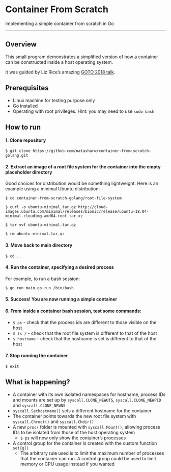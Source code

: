 # Container From Scratch
Implementing a simple container from scratch in Go


---

## Overview
This small program demonstrates a simplified version of how a container can be constructed inside a host operating system.

It was guided by Liz Rice’s amazing [GOTO 2018 talk](https://www.youtube.com/watch?v=8fi7uSYlOdc).


## Prerequisites
* Linux machine for testing purpose only
* Go installed
* Operating with root privileges. Hint: you may need to use `sudo bash`


## How to run
#### 1. Clone repository
```
$ git clone https://github.com/natasharw/container-from-scratch-golang.git
```
#### 2. Extract an image of a root file system for the container into the empty placeholder directory
Good choices for distribution would be something lightweight. Here is an example using a minimal Ubuntu distribution:
```
$ cd container-from-scratch-golang/root-file-system
```
```
$ curl -o ubuntu-minimal.tar.gz http://cloud-images.ubuntu.com/minimal/releases/bionic/release/ubuntu-18.04-minimal-cloudimg-amd64-root.tar.xz
```
```
$ tar xvf ubuntu-minimal.tar.qz
```
```
$ rm ubuntu-minimal.tar.qz
```
#### 3. Move back to main directory
```
$ cd ..
```
#### 4. Run the container, specifying a desired process
For example, to run a bash session:
```
$ go run main.go run /bin/bash
```
#### 5. Success! You are now running a simple container

#### 6. From inside a container bash session, test some commands:
  - `$ ps` - check that the process ids are different to those visible on the host
  - `$ ls /` - check that the root file system is different to that of the host
  - `$ hostname` - check that the hostname is set is different to that of the host
  
#### 7. Stop running the container
```
$ exit
```

## What is happening?

* A container with its own isolated namespaces for hostname, process IDs and mounts are set up by `syscall.CLONE_NEWUTS`, `syscall.CLONE_NEWPID` and `syscall.CLONE_NEWNS`
* `syscall.Sethostname()` sets a different hostname for the container
* The container points towards the new root file system with `syscall.Chroot()` and `syscall.Chdir()`
* A new `proc/` folder is mounted with `syscall.Mount()`, allowing process IDs to be isolated from those of the host operating system
  * `$ ps` will now only show the container’s processes
* A control group for the container is created with the custom function `setCg()`
  * The arbitrary rule used is to limit the maximum number of processes that the container can run. A control group could be used to limit memory or CPU usage instead if you wanted
